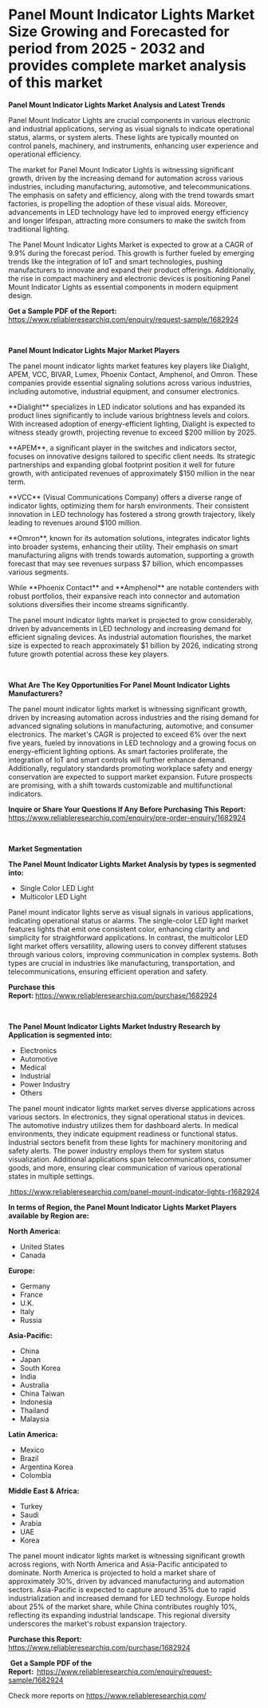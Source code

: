 <p><h1>Panel Mount Indicator Lights Market Size Growing and Forecasted for period from 2025 - 2032 and provides complete market analysis of this market</h1></p><p><strong>Panel Mount Indicator Lights Market Analysis and Latest Trends</strong></p>
<p><p>Panel Mount Indicator Lights are crucial components in various electronic and industrial applications, serving as visual signals to indicate operational status, alarms, or system alerts. These lights are typically mounted on control panels, machinery, and instruments, enhancing user experience and operational efficiency. </p><p>The market for Panel Mount Indicator Lights is witnessing significant growth, driven by the increasing demand for automation across various industries, including manufacturing, automotive, and telecommunications. The emphasis on safety and efficiency, along with the trend towards smart factories, is propelling the adoption of these visual aids. Moreover, advancements in LED technology have led to improved energy efficiency and longer lifespan, attracting more consumers to make the switch from traditional lighting.</p><p>The Panel Mount Indicator Lights Market is expected to grow at a CAGR of 9.9% during the forecast period. This growth is further fueled by emerging trends like the integration of IoT and smart technologies, pushing manufacturers to innovate and expand their product offerings. Additionally, the rise in compact machinery and electronic devices is positioning Panel Mount Indicator Lights as essential components in modern equipment design.</p></p>
<p><strong>Get a Sample PDF of the Report:&nbsp;</strong> <a href="https://www.reliableresearchiq.com/enquiry/request-sample/1682924?utm_campaign=2451&utm_medium=2&utm_source=Github&utm_content=ia&utm_term=11022025&utm_id=panel-mount-indicator-lights">https://www.reliableresearchiq.com/enquiry/request-sample/1682924</a></p>
<p>&nbsp;</p>
<p><strong>Panel Mount Indicator Lights Major Market Players</strong></p>
<p><p>The panel mount indicator lights market features key players like Dialight, APEM, VCC, BIVAR, Lumex, Phoenix Contact, Amphenol, and Omron. These companies provide essential signaling solutions across various industries, including automotive, industrial equipment, and consumer electronics.</p><p>**Dialight** specializes in LED indicator solutions and has expanded its product lines significantly to include various brightness levels and colors. With increased adoption of energy-efficient lighting, Dialight is expected to witness steady growth, projecting revenue to exceed $200 million by 2025.</p><p>**APEM**, a significant player in the switches and indicators sector, focuses on innovative designs tailored to specific client needs. Its strategic partnerships and expanding global footprint position it well for future growth, with anticipated revenues of approximately $150 million in the near term.</p><p>**VCC** (Visual Communications Company) offers a diverse range of indicator lights, optimizing them for harsh environments. Their consistent innovation in LED technology has fostered a strong growth trajectory, likely leading to revenues around $100 million.</p><p>**Omron**, known for its automation solutions, integrates indicator lights into broader systems, enhancing their utility. Their emphasis on smart manufacturing aligns with trends towards automation, supporting a growth forecast that may see revenues surpass $7 billion, which encompasses various segments.</p><p>While **Phoenix Contact** and **Amphenol** are notable contenders with robust portfolios, their expansive reach into connector and automation solutions diversifies their income streams significantly.</p><p>The panel mount indicator lights market is projected to grow considerably, driven by advancements in LED technology and increasing demand for efficient signaling devices. As industrial automation flourishes, the market size is expected to reach approximately $1 billion by 2026, indicating strong future growth potential across these key players.</p></p>
<p>&nbsp;</p>
<p><strong>What Are The Key Opportunities For Panel Mount Indicator Lights Manufacturers?</strong></p>
<p><p>The panel mount indicator lights market is witnessing significant growth, driven by increasing automation across industries and the rising demand for advanced signaling solutions in manufacturing, automotive, and consumer electronics. The market's CAGR is projected to exceed 6% over the next five years, fueled by innovations in LED technology and a growing focus on energy-efficient lighting options. As smart factories proliferate, the integration of IoT and smart controls will further enhance demand. Additionally, regulatory standards promoting workplace safety and energy conservation are expected to support market expansion. Future prospects are promising, with a shift towards customizable and multifunctional indicators.</p></p>
<p><strong>Inquire or Share Your Questions If Any Before Purchasing This Report:</strong> <a href="https://www.reliableresearchiq.com/enquiry/pre-order-enquiry/1682924?utm_campaign=2451&utm_medium=2&utm_source=Github&utm_content=ia&utm_term=11022025&utm_id=panel-mount-indicator-lights">https://www.reliableresearchiq.com/enquiry/pre-order-enquiry/1682924</a></p>
<p>&nbsp;</p>
<p><strong>Market Segmentation</strong></p>
<p><strong>The Panel Mount Indicator Lights Market Analysis by types is segmented into:</strong></p>
<p><ul><li>Single Color LED Light</li><li>Multicolor LED Light</li></ul></p>
<p><p>Panel mount indicator lights serve as visual signals in various applications, indicating operational status or alarms. The single-color LED light market features lights that emit one consistent color, enhancing clarity and simplicity for straightforward applications. In contrast, the multicolor LED light market offers versatility, allowing users to convey different statuses through various colors, improving communication in complex systems. Both types are crucial in industries like manufacturing, transportation, and telecommunications, ensuring efficient operation and safety.</p></p>
<p><strong>Purchase this Report:&nbsp;</strong><a href="https://www.reliableresearchiq.com/purchase/1682924?utm_campaign=2451&utm_medium=2&utm_source=Github&utm_content=ia&utm_term=11022025&utm_id=panel-mount-indicator-lights">https://www.reliableresearchiq.com/purchase/1682924</a></p>
<p>&nbsp;</p>
<p><strong>The Panel Mount Indicator Lights Market Industry Research by Application is segmented into:</strong></p>
<p><ul><li>Electronics</li><li>Automotive</li><li>Medical</li><li>Industrial</li><li>Power Industry</li><li>Others</li></ul></p>
<p><p>The panel mount indicator lights market serves diverse applications across various sectors. In electronics, they signal operational status in devices. The automotive industry utilizes them for dashboard alerts. In medical environments, they indicate equipment readiness or functional status. Industrial sectors benefit from these lights for machinery monitoring and safety alerts. The power industry employs them for system status visualization. Additional applications span telecommunications, consumer goods, and more, ensuring clear communication of various operational states in multiple settings.</p></p>
<p><a href="https://www.reliableresearchiq.com/panel-mount-indicator-lights-r1682924?utm_campaign=2451&utm_medium=2&utm_source=Github&utm_content=ia&utm_term=11022025&utm_id=panel-mount-indicator-lights">&nbsp;https://www.reliableresearchiq.com/panel-mount-indicator-lights-r1682924</a></p>
<p><strong>In terms of Region, the Panel Mount Indicator Lights Market Players available by Region are:</strong></p>
<p>
    <p> <strong> North America: </strong>
        <ul>
            <li>United States</li>
            <li>Canada</li>
        </ul>
        </p> 
    <p> <strong> Europe: </strong>
        <ul>
            <li>Germany</li>
            <li>France</li>
            <li>U.K.</li>
            <li>Italy</li>
            <li>Russia</li>
        </ul>
        </p> 
    <p> <strong> Asia-Pacific: </strong>
        <ul>
            <li>China</li>
            <li>Japan</li>
            <li>South Korea</li>
            <li>India</li>
            <li>Australia</li>
            <li>China Taiwan</li>
            <li>Indonesia</li>
            <li>Thailand</li>
            <li>Malaysia</li>
        </ul>
        </p> 
    <p> <strong> Latin America: </strong>
        <ul>
            <li>Mexico</li>
            <li>Brazil</li>
            <li>Argentina Korea</li>
            <li>Colombia</li>
        </ul>
        </p> 
    <p> <strong> Middle East & Africa: </strong>
        <ul>
            <li>Turkey</li>
            <li>Saudi</li>
            <li>Arabia</li>
            <li>UAE</li>
            <li>Korea</li>
        </ul>
    </p>
    </p>
<p><p>The panel mount indicator lights market is witnessing significant growth across regions, with North America and Asia-Pacific anticipated to dominate. North America is projected to hold a market share of approximately 30%, driven by advanced manufacturing and automation sectors. Asia-Pacific is expected to capture around 35% due to rapid industrialization and increased demand for LED technology. Europe holds about 25% of the market share, while China contributes roughly 10%, reflecting its expanding industrial landscape. This regional diversity underscores the market's robust expansion trajectory.</p></p>
<p><strong>Purchase this Report: </strong><a href="https://www.reliableresearchiq.com/purchase/1682924?utm_campaign=2451&utm_medium=2&utm_source=Github&utm_content=ia&utm_term=11022025&utm_id=panel-mount-indicator-lights">https://www.reliableresearchiq.com/purchase/1682924</a></p>
<p>&nbsp;<strong>Get a Sample PDF of the Report:&nbsp;&nbsp;</strong><a href="https://www.reliableresearchiq.com/enquiry/request-sample/1682924?utm_campaign=2451&utm_medium=2&utm_source=Github&utm_content=ia&utm_term=11022025&utm_id=panel-mount-indicator-lights">https://www.reliableresearchiq.com/enquiry/request-sample/1682924</a></p>
<p><strong></strong></p>
<p>Check more reports on <a href="https://www.reliableresearchiq.com/?utm_campaign=2451&utm_medium=2&utm_source=Github&utm_content=ia&utm_term=11022025&utm_id=panel-mount-indicator-lights">https://www.reliableresearchiq.com/</a></p>